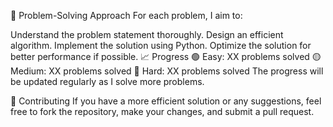 🚀 Problem-Solving Approach
For each problem, I aim to:

Understand the problem statement thoroughly.
Design an efficient algorithm.
Implement the solution using Python.
Optimize the solution for better performance if possible.
📈 Progress
🟢 Easy: XX problems solved
🟡 Medium: XX problems solved
🔴 Hard: XX problems solved
The progress will be updated regularly as I solve more problems.

🤝 Contributing
If you have a more efficient solution or any suggestions, feel free to fork the repository, make your changes, and submit a pull request.
